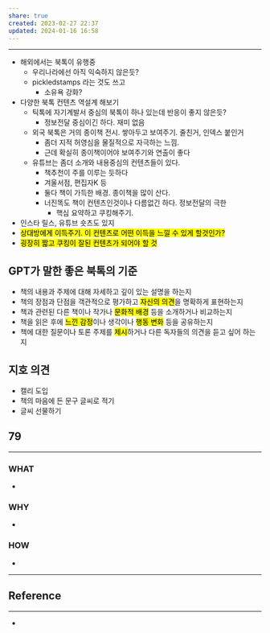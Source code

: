 ```yaml
---
share: true
created: 2023-02-27 22:37
updated: 2024-01-16 16:58
---
```


---
- 해외에서는 북톡이 유행중
	- 우리나라에선 아직 익숙하지 않은듯?
	- pickledstamps 라는 것도 쓰고
		- 소유욕 강화?
- 다양한 북톡 컨텐츠 역설계 해보기
	- 틱톡에 자기계발서 중심의 북톡이 하나 있는데 반응이 좋지 않은듯?
		- 정보전달 중심이긴 하다. 재미 없음
	- 외국 북톡은 거의 종이책 전시. 쌓아두고 보여주기. 줄친거, 인덱스 붙인거
		- 좀더 지적 허영심을 물질적으로 자극하는 느낌.
		- 근데 확실히 종이책이어야 보여주기와 연출이 좋다
	- 유튜브는 좀더 소개와 내용중심의 컨텐츠들이 있다.
		- 책추천이 주를 이루는 듯하다
		- 겨울서점, 편집자K 등
		- 둘다 책이 가득한 배경. 종이책을 많이 산다.
		- 너진똑도 책이 컨텐츠인것이나 다름없긴 하다. 정보전달의 극한
			- 핵심 요약하고 쿠킹해주기. 
- 인스타 릴스, 유튜브 숏츠도 있지
- <mark class="hltr-red">상대방에게 이득주기. 이 컨텐츠로 어떤 이득을 느낄 수 있게 할것인가?</mark>
- <mark class="hltr-red">굉장히 짧고 쿠킹이 잘된 컨텐츠가 되어야 할 것</mark>


## GPT가 말한 좋은 북톡의 기준
- 책의 내용과 주제에 대해 자세하고 깊이 있는 설명을 하는지
- 책의 장점과 단점을 객관적으로 평가하고 <mark class="hltr-red">자신의 의견</mark>을 명확하게 표현하는지
- 책과 관련된 다른 책이나 작가나 <mark class="hltr-red">문화적 배경</mark> 등을 소개하거나 비교하는지
- 책을 읽은 후에 <mark class="hltr-red">느낀 감정</mark>이나 생각이나 <mark class="hltr-red">행동 변화</mark> 등을 공유하는지
- 책에 대한 질문이나 토론 주제를 <mark class="hltr-red">제시</mark>하거나 다른 독자들의 의견을 듣고 싶어 하는지

## 지호 의견
- 캘리 도입
- 책의 마음에 든 문구 글씨로 적기 
- 글씨 선물하기


## 79
---
### WHAT
- 
### WHY
- 
### HOW
- 
---




## Reference
---
- 